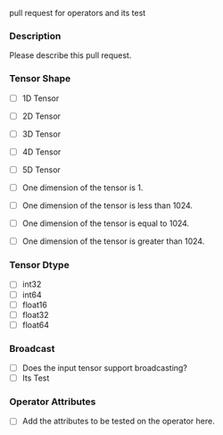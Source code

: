 pull request for operators and its test

### Description

Please describe this pull request.

### Tensor Shape

- [ ] 1D Tensor
- [ ] 2D Tensor
- [ ] 3D Tensor
- [ ] 4D Tensor
- [ ] 5D Tensor

- [ ] One dimension of the tensor is 1.
- [ ] One dimension of the tensor is less than 1024.
- [ ] One dimension of the tensor is equal to 1024.
- [ ] One dimension of the tensor is greater than 1024.

### Tensor Dtype

- [ ] int32
- [ ] int64
- [ ] float16
- [ ] float32
- [ ] float64

### Broadcast

- [ ] Does the input tensor support broadcasting? 
- [ ] Its Test

### Operator Attributes

- [ ] Add the attributes to be tested on the operator here.


